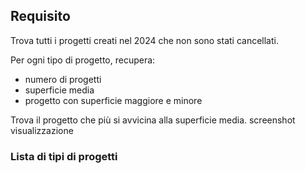 ## Requisito
Trova tutti i progetti creati nel 2024 che non sono stati cancellati.

Per ogni tipo di progetto, recupera:
- numero di progetti
- superficie media
- progetto con superficie maggiore e minore

Trova il progetto che più si avvicina alla superficie media. screenshot visualizzazione

### Lista di tipi di progetti
